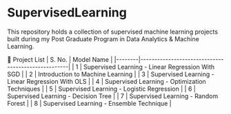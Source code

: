 # SupervisedLearning
This repository holds a collection of supervised machine learning projects built during my Post Graduate Program in Data Analytics &amp; Machine Learning.

📁 Project List
| S. No. | Model Name                                         |
|--------|----------------------------------------------------|
| 1      | Supervised Learning - Linear Regression With SGD   |
| 2      | Introduction to Machine Learning                   |
| 3      | Supervised Learning - Linear Regression With OLS   |
| 4      | Supervised Learning - Optimization Techniques      |
| 5      | Supervised Learning - Logistic Regression          |
| 6      | Supervised Learning - Decision Tree                |
| 7      | Supervised Learning - Random Forest                |
| 8      | Supervised Learning - Ensemble Technique           |
